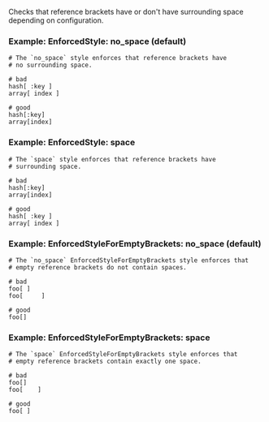 Checks that reference brackets have or don't have
surrounding space depending on configuration.

### Example: EnforcedStyle: no_space (default)
    # The `no_space` style enforces that reference brackets have
    # no surrounding space.

    # bad
    hash[ :key ]
    array[ index ]

    # good
    hash[:key]
    array[index]

### Example: EnforcedStyle: space
    # The `space` style enforces that reference brackets have
    # surrounding space.

    # bad
    hash[:key]
    array[index]

    # good
    hash[ :key ]
    array[ index ]


### Example: EnforcedStyleForEmptyBrackets: no_space (default)
    # The `no_space` EnforcedStyleForEmptyBrackets style enforces that
    # empty reference brackets do not contain spaces.

    # bad
    foo[ ]
    foo[     ]

    # good
    foo[]

### Example: EnforcedStyleForEmptyBrackets: space
    # The `space` EnforcedStyleForEmptyBrackets style enforces that
    # empty reference brackets contain exactly one space.

    # bad
    foo[]
    foo[    ]

    # good
    foo[ ]
